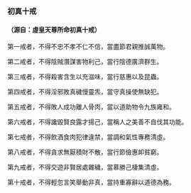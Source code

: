 ### 初真十戒
#### （源自：虛皇天尊所命初真十戒）

第一戒者，不得不忠不孝不仁不信，當盡節君親推誠萬物。

第二戒者，不得陰賊潛謀害物利己，當行陰德廣濟群生。

第三戒者，不得殺害含生以充滋味，當行慈惠以及昆蟲。

第四戒者，不得淫邪敗真穢慢靈炁，當守真操使無缺犯。

第五戒者，不得敗人成功離人骨肉，當以道助物令九族雍和。

第六戒者，不得讒毀賢良露才揚己，當稱人之美善不自伐其功能。

第七戒者，不得飲酒食肉犯律違禁，當調和氣性專務清虛。

第八戒者，不得貪求無厭積財不散，當行節儉惠卹貧窮。

第九戒者，不得交遊非賢居處雜穢，當慕勝己棲集清虛。

第十戒者，不得輕忽言笑舉動非真，當持重寡辭以道德為務。
